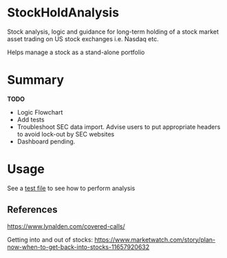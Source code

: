 # StockHoldAnalysis

Stock analysis, logic and guidance for long-term holding of a stock market asset trading on US stock exchanges i.e. Nasdaq etc.

Helps manage a stock as a stand-alone portfolio

# Summary

**TODO**
- Logic Flowchart
- Add tests
- Troubleshoot SEC data import. Advise users to put appropriate headers to avoid lock-out by SEC websites
- Dashboard pending. 

# Usage

See a [test file](https://github.com/vamseeachanta/stockhold/blob/master/src/stockhold/test/test_all_analysis_xom.py) to see how to perform analysis

## References

https://www.lynalden.com/covered-calls/

Getting into and out of stocks:
https://www.marketwatch.com/story/plan-now-when-to-get-back-into-stocks-11657920632
